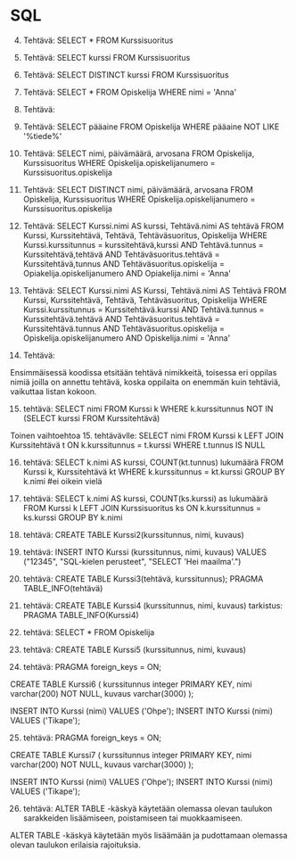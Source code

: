 # SQL
4. Tehtävä: SELECT * FROM Kurssisuoritus

5. Tehtävä: SELECT kurssi FROM Kurssisuoritus

6. Tehtävä: SELECT DISTINCT kurssi FROM Kurssisuoritus

7. Tehtävä: SELECT * FROM Opiskelija WHERE nimi = 'Anna'

8. Tehtävä:

9. Tehtävä: SELECT pääaine FROM Opiskelija WHERE pääaine NOT LIKE '%tiede%'

10. Tehtävä: SELECT nimi, päivämäärä, arvosana
 FROM Opiskelija, Kurssisuoritus
 WHERE Opiskelija.opiskelijanumero = Kurssisuoritus.opiskelija

11. Tehtävä: SELECT DISTINCT nimi, päivämäärä, arvosana FROM Opiskelija, Kurssisuoritus WHERE Opiskelija.opiskelijanumero = Kurssisuoritus.opiskelija


12. Tehtävä: SELECT Kurssi.nimi AS kurssi, Tehtävä.nimi AS tehtävä 
FROM Kurssi, Kurssitehtävä, Tehtävä, Tehtäväsuoritus, Opiskelija 
WHERE Kurssi.kurssitunnus = kurssitehtävä,kurssi 
AND Tehtävä.tunnus = Kurssitehtävä,tehtävä
AND Tehtäväsuoritus.tehtävä = Kurssitehtävä,tunnus
AND Tehtäväsuoritus.opiskelija = Opiakelija.opiskelijanumero
AND Opiakelija.nimi = 'Anna'
 

13. Tehtävä: SELECT Kurssi.nimi AS Kurssi, Tehtävä.nimi AS Tehtävä 
FROM Kurssi, Kurssitehtävä, Tehtävä, Tehtäväsuoritus, Opiskelija
WHERE Kurssi.kurssitunnus = Kurssitehtävä.kurssi
AND Tehtävä.tunnus = Kurssitehtävä.tehtävä
AND Tehtäväsuoritus.tehtävä = Kurssitehtävä.tunnus
AND Tehtäväsuoritus.opiskelija = Opiskelija.opiskelijanumero
AND Opiskelija.nimi = 'Anna'

14. Tehtävä: 

Ensimmäisessä koodissa etsitään tehtävä nimikkeitä, toisessa eri oppilas nimiä joilla on annettu tehtävä, 
koska oppilaita on enemmän kuin tehtäviä, vaikuttaa listan kokoon.

15. tehtävä:
SELECT nimi FROM Kurssi k
    WHERE k.kurssitunnus
        NOT IN (SELECT kurssi FROM Kurssitehtävä)
        
        
Toinen vaihtoehtoa 15. tehtävävlle:
SELECT nimi FROM Kurssi k
    LEFT JOIN Kurssitehtävä t
    ON k.kurssitunnus = t.kurssi
    WHERE t.tunnus IS NULL
    
16. tehtävä:
SELECT k.nimi AS kurssi, COUNT(kt.tunnus) lukumäärä FROM Kurssi k, Kurssitehtävä kt
    WHERE k.kurssitunnus = kt.kurssi GROUP BY k.nimi                                        #ei oikein vielä


17. tehtävä:
SELECT k.nimi AS kurssi, COUNT(ks.kurssi) as lukumäärä FROM Kurssi k LEFT JOIN Kurssisuoritus ks
    ON k.kurssitunnus = ks.kurssi GROUP BY k.nimi

18. tehtävä: CREATE TABLE Kurssi2(kurssitunnus, nimi, kuvaus)  

19. tehtävä: 
INSERT INTO Kurssi (kurssitunnus, nimi, kuvaus)
   VALUES ("12345", "SQL-kielen perusteet", "SELECT 'Hei maailma'.")

20. tehtävä:
CREATE TABLE Kurssi3(tehtävä, kurssitunnus);
PRAGMA TABLE_INFO(tehtävä)

21. tehtävä:
CREATE TABLE Kurssi4 (kurssitunnus, nimi, kuvaus)
tarkistus:
PRAGMA TABLE_INFO(Kurssi4)

22. tehtävä: SELECT * FROM Opiskelija

23. tehtävä: CREATE TABLE Kurssi5 (kurssitunnus, nimi, kuvaus)

24. tehtävä:
PRAGMA foreign_keys = ON;

CREATE TABLE Kurssi6 (
    kurssitunnus integer PRIMARY KEY,
    nimi varchar(200) NOT NULL,
    kuvaus varchar(3000)
);

INSERT INTO Kurssi (nimi) VALUES ('Ohpe');
INSERT INTO Kurssi (nimi) VALUES ('Tikape');

25. tehtävä:
PRAGMA foreign_keys = ON;

CREATE TABLE Kurssi7 (
    kurssitunnus integer PRIMARY KEY,
    nimi varchar(200) NOT NULL,
    kuvaus varchar(3000)
);

INSERT INTO Kurssi (nimi) VALUES ('Ohpe');
INSERT INTO Kurssi (nimi) VALUES ('Tikape');

26. tehtävä: ALTER TABLE -käskyä käytetään olemassa olevan taulukon sarakkeiden lisäämiseen, poistamiseen tai muokkaamiseen.

ALTER TABLE -käskyä käytetään myös lisäämään ja pudottamaan olemassa olevan taulukon erilaisia rajoituksia.




    
